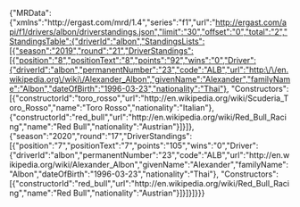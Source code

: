 {"MRData":{"xmlns":"http:\/\/ergast.com\/mrd\/1.4","series":"f1","url":"http://ergast.com/api/f1/drivers/albon/driverstandings.json","limit":"30","offset":"0","total":"2","StandingsTable":{"driverId":"albon","StandingsLists":[{"season":"2019","round":"21","DriverStandings":[{"position":"8","positionText":"8","points":"92","wins":"0","Driver":{"driverId":"albon","permanentNumber":"23","code":"ALB","url":"http:\/\/en.wikipedia.org\/wiki\/Alexander_Albon","givenName":"Alexander","familyName":"Albon","dateOfBirth":"1996-03-23","nationality":"Thai"},              "Constructors":[{"constructorId":"toro_rosso","url":"http:\/\/en.wikipedia.org\/wiki\/Scuderia_Toro_Rosso","name":"Toro Rosso","nationality":"Italian"},{"constructorId":"red_bull","url":"http:\/\/en.wikipedia.org\/wiki\/Red_Bull_Racing","name":"Red Bull","nationality":"Austrian"}]}]},{"season":"2020","round":"17","DriverStandings":[{"position":"7","positionText":"7","points":"105","wins":"0","Driver":{"driverId":"albon","permanentNumber":"23","code":"ALB","url":"http:\/\/en.wikipedia.org\/wiki\/Alexander_Albon","givenName":"Alexander","familyName":"Albon","dateOfBirth":"1996-03-23","nationality":"Thai"},              "Constructors":[{"constructorId":"red_bull","url":"http:\/\/en.wikipedia.org\/wiki\/Red_Bull_Racing","name":"Red Bull","nationality":"Austrian"}]}]}]}}}